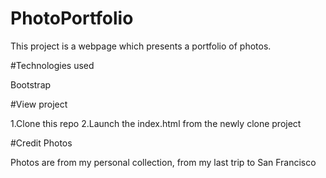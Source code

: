 # PhotoPortfolio

This project is a webpage which presents a portfolio of photos.

#Technologies used

  Bootstrap

#View project

  1.Clone this repo
  2.Launch the index.html from the newly clone project

#Credit Photos

Photos are from my personal collection, from my last trip to San Francisco
